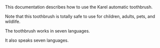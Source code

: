 This documentation describes how to use the Karel automatic toothbrush.

Note that this toothbrush is totally safe to use for children, adults, pets, and wildlife.

The toothbrush works in seven languages.

It also speaks seven languages.
